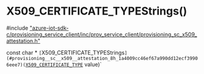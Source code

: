 # X509_CERTIFICATE_TYPEStrings()

\#include ["azure-iot-sdk-c/provisioning_service_client/inc/prov_service_client/provisioning_sc_x509_attestation.h"](../iot-c-ref-provisioning-sc-x509-attestation-h.md)  

const char * `[`X509_CERTIFICATE_TYPEStrings`](#provisioning__sc__x509__attestation_8h_1a4009cc46ef67a990dd12ecf39906eee7)(`[`X509_CERTIFICATE_TYPE`](#provisioning__sc__x509__attestation_8h_1a352fbebcee50679dd88a6745b1ce70cc) value)`

